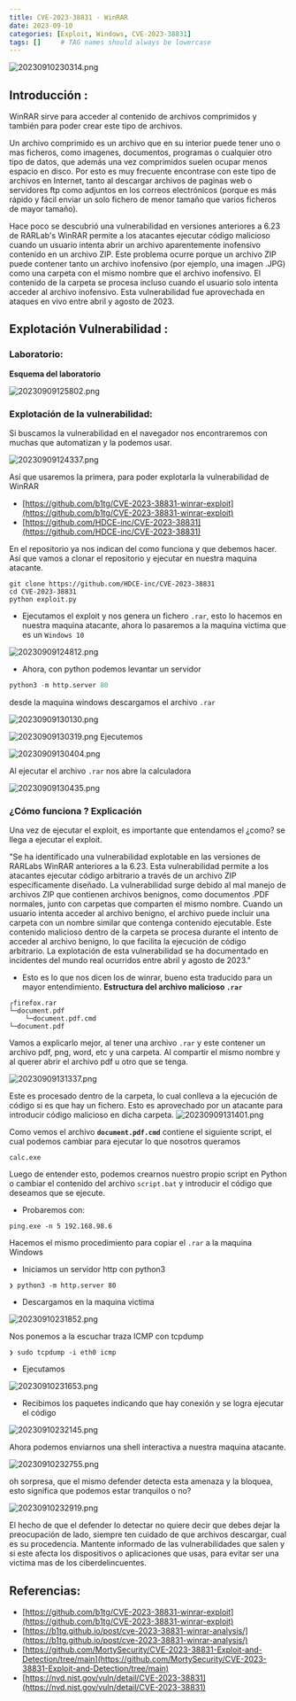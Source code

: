 ```yaml
---
title: CVE-2023-38831 - WinRAR
date: 2023-09-10
categories: [Exploit, Windows, CVE-2023-38831]
tags: []     # TAG names should always be lowercase
---
```


![20230910230314.png](/assets/img/commons/CVE-2023-38831/20230910230314.png)
## **Introducción :** 

WinRAR sirve para acceder al contenido de archivos comprimidos y también para poder crear este tipo de archivos.

Un archivo comprimido es un archivo que en su interior puede tener uno o mas ficheros, como imagenes, documentos, programas o cualquier otro tipo de datos, que además una vez comprimidos suelen ocupar menos espacio en disco. Por esto es muy frecuente encontrase con este tipo de archivos en Internet, tanto al descargar archivos de paginas web o servidores ftp como adjuntos en los correos electrónicos (porque es más rápido y fácil enviar un solo fichero de menor tamaño que varios ficheros de mayor tamaño).

Hace poco se descubrió una vulnerabilidad en versiones anteriores a 6.23 de RARLab's WinRAR permite a los atacantes ejecutar código malicioso cuando un usuario intenta abrir un archivo aparentemente inofensivo contenido en un archivo ZIP. Este problema ocurre porque un archivo ZIP puede contener tanto un archivo inofensivo (por ejemplo, una imagen .JPG) como una carpeta con el mismo nombre que el archivo inofensivo. El contenido de la carpeta se procesa incluso cuando el usuario solo intenta acceder al archivo inofensivo. Esta vulnerabilidad fue aprovechada en ataques en vivo entre abril y agosto de 2023.

## **Explotación Vulnerabilidad :**

### Laboratorio: 

**Esquema del laboratorio**

![20230909125802.png](/assets/img/commons/CVE-2023-38831/20230909125802.png)

### **Explotación de la vulnerabilidad**:
 
Si buscamos la vulnerabilidad en el navegador nos encontraremos con muchas que automatizan y la podemos usar.

![20230909124337.png](/assets/img/commons/CVE-2023-38831/20230909124337.png)

Así que usaremos la primera, para poder explotarla la vulnerabilidad de WinRAR

- [https://github.com/b1tg/CVE-2023-38831-winrar-exploit](https://github.com/b1tg/CVE-2023-38831-winrar-exploit)
- [https://github.com/HDCE-inc/CVE-2023-38831](https://github.com/HDCE-inc/CVE-2023-38831)

En el repositorio ya nos indican del como funciona y que debemos hacer. Así que vamos a clonar el repositorio y ejecutar en nuestra maquina atacante.

```shell
git clone https://github.com/HDCE-inc/CVE-2023-38831
cd CVE-2023-38831
python exploit.py
```
- Ejecutamos el exploit y nos genera un fichero `.rar`, esto lo hacemos en nuestra maquina atacante, ahora lo pasaremos a la maquina victima que es un `Windows 10`

![20230909124812.png](/assets/img/commons/CVE-2023-38831/20230909124812.png)

- Ahora, con python podemos levantar un servidor 
```python
python3 -m http.server 80
```

desde la maquina windows descargamos el archivo `.rar`

![20230909130130.png](/assets/img/commons/CVE-2023-38831/20230909130130.png)

![20230909130319.png](/assets/img/commons/CVE-2023-38831/20230909130319.png)
Ejecutemos

![20230909130404.png](/assets/img/commons/CVE-2023-38831/20230909130404.png)

Al ejecutar el archivo `.rar` nos abre la calculadora

![20230909130435.png](/assets/img/commons/CVE-2023-38831/20230909130435.png)

### ¿Cómo funciona ? Explicación
Una vez de ejecutar el exploit, es importante que entendamos el ¿como? se llega a ejecutar el exploit. 

"Se ha identificado una vulnerabilidad explotable en las versiones de RARLabs WinRAR anteriores a la 6.23. Esta vulnerabilidad permite a los atacantes ejecutar código arbitrario a través de un archivo ZIP específicamente diseñado. La vulnerabilidad surge debido al mal manejo de archivos ZIP que contienen archivos benignos, como documentos .PDF normales, junto con carpetas que comparten el mismo nombre. Cuando un usuario intenta acceder al archivo benigno, el archivo puede incluir una carpeta con un nombre similar que contenga contenido ejecutable. Este contenido malicioso dentro de la carpeta se procesa durante el intento de acceder al archivo benigno, lo que facilita la ejecución de código arbitrario. La explotación de esta vulnerabilidad se ha documentado en incidentes del mundo real ocurridos entre abril y agosto de 2023."

- Esto es lo que nos dicen los de winrar, bueno esta traducido para un mayor entendimiento.
**Estructura del archivo malicioso `.rar`**

```
┌firefox.rar
└─document.pdf
	└─document.pdf.cmd
└─document.pdf
```

Vamos a explicarlo mejor, al tener una archivo `.rar` y este contener un archivo pdf, png, word, etc y una carpeta. Al compartir el mismo nombre y al querer abrir el archivo pdf u otro que se tenga.

![20230909131337.png](/assets/img/commons/CVE-2023-38831/20230909131337.png)

Este es procesado dentro de la carpeta, lo cual conlleva a la ejecución de código si es que hay un fichero. Esto es aprovechado por un atacante para introducir código malicioso en dicha carpeta.
![20230909131401.png](/assets/img/commons/CVE-2023-38831/20230909131401.png)


Como vemos el archivo **`document.pdf.cmd`** contiene el siguiente script, el cual podemos cambiar para ejecutar lo que nosotros queramos

```
calc.exe
```

Luego de entender esto, podemos crearnos nuestro propio script en Python o cambiar el contenido del archivo `script.bat` y introducir el código que deseamos que se ejecute.

- Probaremos con: 

```shell
ping.exe -n 5 192.168.98.6
```

Hacemos el mismo procedimiento para copiar el `.rar` a la maquina Windows

- Iniciamos un servidor http con python3

```shell
❯ python3 -m http.server 80
```

- Descargamos en la maquina victima

![20230910231852.png](/assets/img/commons/CVE-2023-38831/20230910231852.png)

Nos ponemos a la escuchar traza ICMP con tcpdump  
```shell
❯ sudo tcpdump -i eth0 icmp
```

- Ejecutamos

![20230910231653.png](/assets/img/commons/CVE-2023-38831/20230910231653.png)

- Recibimos los paquetes indicando que hay conexión  y se logra ejecutar el código

![20230910232145.png](/assets/img/commons/CVE-2023-38831/20230910232145.png)

Ahora podemos enviarnos una shell interactiva a nuestra maquina atacante.

![20230910232755.png](/assets/img/commons/CVE-2023-38831/20230910232755.png)

oh sorpresa, que el mismo defender detecta esta amenaza y la  bloquea, esto significa que podemos estar tranquilos o no?

![20230910232919.png](/assets/img/commons/CVE-2023-38831/20230910232919.png)

El hecho de que el defender lo detectar no quiere decir que debes dejar la preocupación de lado, siempre ten cuidado de que archivos descargar, cual es su procedencia. Mantente informado de las vulnerabilidades que salen y si este afecta los dispositivos o aplicaciones que usas, para evitar ser una victima mas de los ciberdelincuentes. 

## **Referencias:** 

- [https://github.com/b1tg/CVE-2023-38831-winrar-exploit](https://github.com/b1tg/CVE-2023-38831-winrar-exploit)
- [https://b1tg.github.io/post/cve-2023-38831-winrar-analysis/](https://b1tg.github.io/post/cve-2023-38831-winrar-analysis/)
- [https://github.com/MortySecurity/CVE-2023-38831-Exploit-and-Detection/tree/main](https://github.com/MortySecurity/CVE-2023-38831-Exploit-and-Detection/tree/main)
- [https://nvd.nist.gov/vuln/detail/CVE-2023-38831](https://nvd.nist.gov/vuln/detail/CVE-2023-38831)